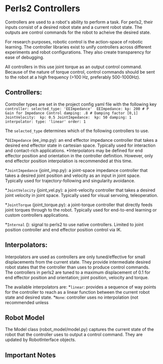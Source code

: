 # Perls2 Controllers

Controllers are used to a robot's ability to perform a task. For perls2, their inputs consist of a desired robot state and a current robot state. The outputs are control commands for the robot to acheive the desired state. 

For research purposes, robotic control is the action-space of robotic learning. The controller libraries exist to unify controllers across different experiments and robot configurations. They also create transparency for ease of debugging. 

All controllers in this use joint torque as an output control command. Because of the nature of torque control, control commands should be sent to the robot at a high frequency (>100 Hz, preferably 500-1000Hz).

## Controllers:
Controller types are set in the project config yaml file with the following key
`controller:
  selected_type: 'EEImpedance' 
  EEImpedance:
    kp: 200 # P Gain for Impedance Control
    damping: .8 # Damping factor [0,1] 
  JointVelocity: 
    kp: 0.5
  JointImpedance: 
    kp: 50
    damping: 1
  interpolator:
      type: 'linear'
      order: 1`

The `selected_type` determines which of the following controllers to use. 

*`EEImpedance` (ee_imp.py): an end effector impedance controller that takes a desired end effector state in cartesian space. Typically used for interaction and contact-rich applications.
	*Interpolators may be defined for end effector position and orientation in the controller definition. However, only end effector position interpolation is recommended at this time. 

*`JointImpedance` (joint_imp.py): a joint-space impedance controller that takes a desired joint position and velocity as an input in joint space. Typically used for trajectory-following and singularity avoidance. 

*`JointVelocity` (joint_vel.py): a joint-velocity controller that takes a desired joint velocity in joint space. Typically used for visual servoing, teleoperation. 

*`JointTorque` (joint_torque.py): a joint-torque controller that directly feeds joint torques through to the robot. Typically used for end-to-end learning or custom controllers applications. 

*`Internal` (): signal to perls2 to use native controllers. Limited to joint position controller and end effector position control via IK. 

## Interpolators:
Interpolators are used as controllers are only tuned/effective for small displacements from the current state. They provide intermediate desired robot states that the controller than uses to produce control commands. The controllers in perls2 are tuned to a maximum displacement of 0.1 for end effector position and orientation;  joint position, velocity and torque. 

The available interpolators are: 
*`linear`: provides a sequence of way points for the controller to reach as a linear function between the current robot state and desired state. 
*`None`: controller uses no interpolation (not recommended unless 

## Robot Model
The Model class (robot_model/model.py) captures the current state of the robot that the controller uses to output a control command. They are updated by RobotInterface objects. 

## Important Notes
